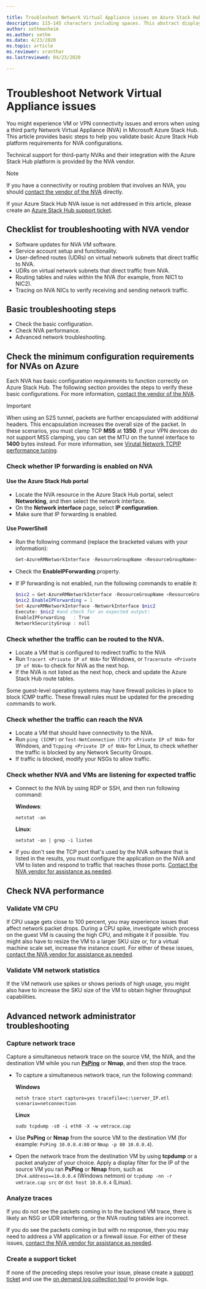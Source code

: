 ```yaml
---

title: Troubleshoot Network Virtual Appliance issues on Azure Stack Hub
description: 115-145 characters including spaces. This abstract displays in the search result.
author: sethmanheim
ms.author: sethm
ms.date: 4/23/2020
ms.topic: article
ms.reviewer: sranthar
ms.lastreviewed: 04/23/2020

---
```


# Troubleshoot Network Virtual Appliance issues

You might experience VM or VPN connectivity issues and errors when using a third party Network Virtual Appliance (NVA) in Microsoft Azure Stack Hub. This article provides basic steps to help you validate basic Azure Stack Hub platform requirements for NVA configurations.

Technical support for third-party NVAs and their integration with the Azure Stack Hub platform is provided by the NVA vendor.

> [!NOTE]
> If you have a connectivity or routing problem that involves an NVA, you should [contact the vendor of the NVA](https://support.microsoft.com/help/2984655/support-for-azure-market-place-for-virtual-machines) directly.

If your Azure Stack Hub NVA issue is not addressed in this article, please create an [Azure Stack Hub support ticket](../operator/azure-stack-manage-basics.md#where-to-get-support).

## Checklist for troubleshooting with NVA vendor

- Software updates for NVA VM software.
- Service account setup and functionality.
- User-defined routes (UDRs) on virtual network subnets that direct traffic to NVA.
- UDRs on virtual network subnets that direct traffic from NVA.
- Routing tables and rules within the NVA (for example, from NIC1 to NIC2).
- Tracing on NVA NICs to verify receiving and sending network traffic.

## Basic troubleshooting steps

- Check the basic configuration.
- Check NVA performance.
- Advanced network troubleshooting.

## Check the minimum configuration requirements for NVAs on Azure

Each NVA has basic configuration requirements to function correctly on Azure Stack Hub. The following section provides the steps to verify these basic configurations. For more information, [contact the vendor of the NVA](https://support.microsoft.com/help/2984655/support-for-azure-market-place-for-virtual-machines).

> [!IMPORTANT]
> When using an S2S tunnel, packets are further encapsulated with additional headers. This encapsulation increases the overall size of the packet. In these scenarios, you must clamp TCP **MSS** at **1350**. If your VPN devices do not support MSS clamping, you can set the MTU on the tunnel interface to **1400** bytes instead. For more information, see [Virutal Network TCPIP performance tuning](/azure/virtual-network/virtual-network-tcpip-performance-tuning).

### Check whether IP forwarding is enabled on NVA

#### Use the Azure Stack Hub portal

- Locate the NVA resource in the Azure Stack Hub portal, select **Networking**, and then select the network interface.
- On the **Network interface** page, select **IP configuration**.
- Make sure that IP forwarding is enabled.

#### Use PowerShell

- Run the following command (replace the bracketed values with your information):

   ```powershell
   Get-AzureRMNetworkInterface -ResourceGroupName <ResourceGroupName> -Name <NIC name>
   ```

- Check the **EnableIPForwarding** property.
- If IP forwarding is not enabled, run the following commands to enable it:

   ```powershell
   $nic2 = Get-AzureRMNetworkInterface -ResourceGroupName <ResourceGroupName> -Name <NIC name>
   $nic2.EnableIPForwarding = 1
   Set-AzureRMNetworkInterface -NetworkInterface $nic2
   Execute: $nic2 #and check for an expected output:
   EnableIPForwarding   : True
   NetworkSecurityGroup : null
   ```

### Check whether the traffic can be routed to the NVA.

- Locate a VM that is configured to redirect traffic to the NVA
- Run `Tracert <Private IP of NVA>` for Windows, or `Traceroute <Private IP of NVA>` to check for NVA as the next hop.
- If the NVA is not listed as the next hop, check and update the Azure Stack Hub route tables.

Some guest-level operating systems may have firewall policies in place to block ICMP traffic. These firewall rules must be updated for the preceding commands to work.

### Check whether the traffic can reach the NVA

- Locate a VM that should have connectivity to the NVA.
- Run `ping (ICMP)` or `Test-NetConnection (TCP) <Private IP of NVA>` for Windows, and `Tcpping <Private IP of NVA>` for Linux, to check whether the traffic is blocked by any Network Security Groups.
- If traffic is blocked, modify your NSGs to allow traffic.

### Check whether NVA and VMs are listening for expected traffic

- Connect to the NVA by using RDP or SSH, and then run following command:

   **Windows**:
   ```shell
   netstat -an
   ```

   **Linux**:
   ```shell
   netstat -an | grep -i listen
   ```

- If you don't see the TCP port that's used by the NVA software that is listed in the results, you must configure the application on the NVA and VM to listen and respond to traffic that reaches those ports. [Contact the NVA vendor for assistance as needed](https://support.microsoft.com/help/2984655/support-for-azure-market-place-for-virtual-machines).

## Check NVA performance

### Validate VM CPU

If CPU usage gets close to 100 percent, you may experience issues that affect network packet drops. During a CPU spike, investigate which process on the guest VM is causing the high CPU, and mitigate it if possible. You might also have to resize the VM to a larger SKU size or, for a virtual machine scale set, increase the instance count. For either of these issues, [contact the NVA vendor for assistance as needed](https://support.microsoft.com/help/2984655/support-for-azure-market-place-for-virtual-machines).

### Validate VM network statistics

If the VM network use spikes or shows periods of high usage, you might also have to increase the SKU size of the VM to obtain higher throughput capabilities.

## Advanced network administrator troubleshooting

### Capture network trace

Capture a simultaneous network trace on the source VM, the NVA, and the destination VM while you run [**PsPing**](/sysinternals/downloads/psping) or **Nmap**, and then stop the trace.

- To capture a simultaneous network trace, run the following command:

   **Windows**

   ```shell
   netsh trace start capture=yes tracefile=c:\server_IP.etl scenario=netconnection
   ```

   **Linux**

   ```shell
   sudo tcpdump -s0 -i eth0 -X -w vmtrace.cap
   ```

- Use **PsPing** or **Nmap** from the source VM to the destination VM (for example: `PsPing 10.0.0.4:80` or `Nmap -p 80 10.0.0.4`).

- Open the network trace from the destination VM by using **tcpdump** or a packet analyzer of your choice. Apply a display filter for the IP of the source VM you ran **PsPing** or **Nmap** from, such as `IPv4.address==10.0.0.4` (Windows netmon) or `tcpdump -nn -r vmtrace.cap src` or `dst host 10.0.0.4` (Linux).

### Analyze traces

If you do not see the packets coming in to the backend VM trace, there is likely an NSG or UDR interfering, or the NVA routing tables are incorrect.

If you do see the packets coming in but with no response, then you may need to address a VM application or a firewall issue. For either of these issues, [contact the NVA vendor for assistance as needed](https://support.microsoft.com/help/2984655/support-for-azure-market-place-for-virtual-machines).

### Create a support ticket

If none of the preceding steps resolve your issue, please create a [support ticket](../operator/azure-stack-manage-basics.md#where-to-get-support) and use the [on demand log collection tool](../operator/azure-stack-configure-on-demand-diagnostic-log-collection.md) to provide logs.
